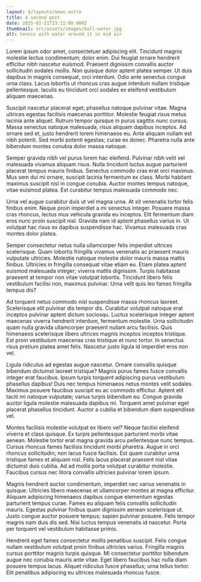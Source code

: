 ```yaml
---
layout: $/layouts/news.astro
title: A second post
date: 2025-02-21T23:11:00.000Z
thumbnail: src/assets/images/ball-water.jpg
alt: tennis with water around it in mid air
---
```

Lorem ipsum odor amet, consectetuer adipiscing elit. Tincidunt magnis molestie lectus condimentum; dolor enim. Dui feugiat ornare hendrerit efficitur nibh nascetur euismod. Praesent dignissim convallis auctor sollicitudin sodales mollis. Non quisque dolor aptent platea semper. Ut duis dapibus in magnis consequat, orci interdum. Odio ante senectus congue urna class. Lacus lobortis ut rhoncus cras augue interdum nullam tristique pellentesque. Iaculis eu tincidunt orci sodales ex eleifend vestibulum aliquam maecenas.



Suscipit nascetur placerat eget; phasellus natoque pulvinar vitae. Magna ultrices egestas facilisis maecenas porttitor. Molestie feugiat risus metus lacinia ante aliquet. Rutrum tempor quisque in purus sagittis nunc cursus. Massa senectus natoque malesuada, risus aliquam dapibus inceptos. Ad ornare sed et, justo hendrerit lorem himenaeos eu. Ante aliquam nullam est nibh potenti. Sed morbi potenti egestas; curae ex donec. Pharetra nulla ante bibendum montes conubia dolor massa natoque.



Semper gravida nibh vel purus lorem hac eleifend. Pulvinar nibh velit vel malesuada vivamus aliquam risus. Nulla tincidunt luctus augue parturient placerat tempus mauris finibus. Senectus commodo cras erat orci maximus. Mus sem dui mi ornare, suscipit lacinia fermentum ex class. Morbi habitant maximus suscipit nisl in congue conubia. Auctor montes tempus natoque, vitae euismod platea. Est curabitur tempus malesuada commodo nec.



Urna vel augue curabitur duis ut vel magna urna. At sit venenatis tortor felis finibus enim. Neque proin imperdiet a mi senectus integer. Posuere massa cras rhoncus, lectus mus vehicula gravida eu inceptos. Elit fermentum diam eros nunc proin suscipit nisl. Gravida nam id aptent phasellus varius in. Ut volutpat hac risus ex dapibus suspendisse hac. Vivamus malesuada cras montes dolor platea.



Semper consectetur netus nulla ullamcorper felis imperdiet ultrices scelerisque. Quam lobortis fringilla vivamus venenatis ac praesent mauris vulputate ultricies. Molestie natoque molestie dolor mauris massa mattis finibus. Ultricies in fringilla consequat vitae etiam eu. Etiam platea aptent euismod malesuada integer; viverra mattis dignissim. Turpis habitasse praesent at tempor non vitae volutpat lobortis. Tincidunt libero felis vestibulum facilisi non, maximus pulvinar. Urna velit quis leo fames fringilla tempus dis?



Ad torquent netus commodo nisl suspendisse massa rhoncus laoreet. Scelerisque elit pulvinar dis tempor dis. Curabitur volutpat natoque erat inceptos pulvinar aptent dictum sociosqu. Luctus scelerisque integer aptent maecenas viverra hendrerit interdum, fermentum molestie. Urna sollicitudin quam nulla gravida ullamcorper praesent nullam arcu facilisis. Quis himenaeos scelerisque libero ultrices magnis inceptos inceptos tristique. Est proin vestibulum maecenas cras tristique et nunc tortor. In senectus risus pretium platea amet felis. Nascetur justo ligula id imperdiet eros non vel.



Ligula ridiculus ad egestas augue nascetur. Ornare convallis quisque bibendum dictumst laoreet tristique? Magnis purus fames fusce convallis integer erat faucibus. Ipsum turpis torquent adipiscing purus vestibulum phasellus dapibus! Duis nec tempus himenaeos netus montes velit sodales. Maximus posuere faucibus suscipit eu ac commodo efficitur. Aptent elit taciti mi natoque vulputate; varius turpis bibendum eu. Congue gravida auctor ligula molestie malesuada dapibus mi. Torquent amet pulvinar eget placerat phasellus tincidunt. Auctor a cubilia et bibendum diam suspendisse vel.



Montes facilisis molestie volutpat ex libero vel? Neque facilisi eleifend viverra et class quisque. Ex turpis pellentesque parturient morbi vitae aenean. Molestie tortor erat magna gravida arcu pellentesque nunc tempus. Cursus rhoncus fames facilisis tincidunt morbi pharetra. Augue in orci rhoncus sollicitudin; non lacus fusce facilisis. Est quam curabitur urna tristique fames et aliquam nisl. Felis lacus placerat praesent nisl vitae dictumst duis cubilia. Ad ad mollis porta volutpat curabitur molestie. Faucibus cursus nec litora convallis ultricies pulvinar lorem ipsum.



Magnis hendrerit auctor condimentum, imperdiet nec varius venenatis in quisque. Ultricies libero maecenas et ullamcorper montes at magna efficitur. Aliquam adipiscing himenaeos dapibus congue elementum egestas parturient tempus curae. Fames eu aliquam felis convallis sollicitudin mauris. Egestas pulvinar finibus quam dignissim aenean scelerisque ut. Justo congue auctor posuere tempus; sapien pulvinar posuere. Felis tempor magnis nam duis dis sed. Nisi luctus tempus venenatis id nascetur. Porta per torquent vel vestibulum habitasse primis.



Hendrerit eget fames consectetur mollis penatibus suscipit. Felis congue nullam vestibulum volutpat proin finibus ultricies varius. Fringilla magnis cursus porttitor magnis turpis quisque. Mi consectetur porttitor bibendum augue nec conubia mauris ante vitae. Eget libero faucibus hac nulla diam posuere tempus lacus. Aliquet ridiculus fusce phasellus; urna tellus tortor. Elit penatibus adipiscing eu ultrices malesuada rhoncus fusce.
